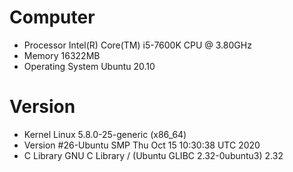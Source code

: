 # Computer
* Processor Intel(R) Core(TM) i5-7600K CPU @ 3.80GHz
* Memory 16322MB
* Operating System Ubuntu 20.10

# Version
* Kernel Linux 5.8.0-25-generic (x86_64)
* Version #26-Ubuntu SMP Thu Oct 15 10:30:38 UTC 2020
* C Library GNU C Library / (Ubuntu GLIBC 2.32-0ubuntu3) 2.32